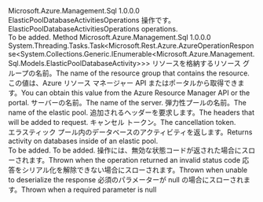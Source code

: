 <Type Name="IElasticPoolDatabaseActivitiesOperations" FullName="Microsoft.Azure.Management.Sql.IElasticPoolDatabaseActivitiesOperations">
  <TypeSignature Language="C#" Value="public interface IElasticPoolDatabaseActivitiesOperations" />
  <TypeSignature Language="ILAsm" Value=".class public interface auto ansi abstract IElasticPoolDatabaseActivitiesOperations" />
  <TypeSignature Language="DocId" Value="T:Microsoft.Azure.Management.Sql.IElasticPoolDatabaseActivitiesOperations" />
  <TypeSignature Language="VB.NET" Value="Public Interface IElasticPoolDatabaseActivitiesOperations" />
  <TypeSignature Language="F#" Value="type IElasticPoolDatabaseActivitiesOperations = interface" />
  <AssemblyInfo>
    <AssemblyName>Microsoft.Azure.Management.Sql</AssemblyName>
    <AssemblyVersion>1.0.0.0</AssemblyVersion>
  </AssemblyInfo>
  <Interfaces />
  <Docs>
    <summary>
            <span data-ttu-id="d75db-101">ElasticPoolDatabaseActivitiesOperations 操作です。</span><span class="sxs-lookup"><span data-stu-id="d75db-101">ElasticPoolDatabaseActivitiesOperations operations.</span></span>
            </summary>
    <remarks>To be added.</remarks>
  </Docs>
  <Members>
    <Member MemberName="ListByElasticPoolWithHttpMessagesAsync">
      <MemberSignature Language="C#" Value="public System.Threading.Tasks.Task&lt;Microsoft.Rest.Azure.AzureOperationResponse&lt;System.Collections.Generic.IEnumerable&lt;Microsoft.Azure.Management.Sql.Models.ElasticPoolDatabaseActivity&gt;&gt;&gt; ListByElasticPoolWithHttpMessagesAsync (string resourceGroupName, string serverName, string elasticPoolName, System.Collections.Generic.Dictionary&lt;string,System.Collections.Generic.List&lt;string&gt;&gt; customHeaders = null, System.Threading.CancellationToken cancellationToken = null);" />
      <MemberSignature Language="ILAsm" Value=".method public hidebysig newslot virtual instance class System.Threading.Tasks.Task`1&lt;class Microsoft.Rest.Azure.AzureOperationResponse`1&lt;class System.Collections.Generic.IEnumerable`1&lt;class Microsoft.Azure.Management.Sql.Models.ElasticPoolDatabaseActivity&gt;&gt;&gt; ListByElasticPoolWithHttpMessagesAsync(string resourceGroupName, string serverName, string elasticPoolName, class System.Collections.Generic.Dictionary`2&lt;string, class System.Collections.Generic.List`1&lt;string&gt;&gt; customHeaders, valuetype System.Threading.CancellationToken cancellationToken) cil managed" />
      <MemberSignature Language="DocId" Value="M:Microsoft.Azure.Management.Sql.IElasticPoolDatabaseActivitiesOperations.ListByElasticPoolWithHttpMessagesAsync(System.String,System.String,System.String,System.Collections.Generic.Dictionary{System.String,System.Collections.Generic.List{System.String}},System.Threading.CancellationToken)" />
      <MemberSignature Language="F#" Value="abstract member ListByElasticPoolWithHttpMessagesAsync : string * string * string * System.Collections.Generic.Dictionary&lt;string, System.Collections.Generic.List&lt;string&gt;&gt; * System.Threading.CancellationToken -&gt; System.Threading.Tasks.Task&lt;Microsoft.Rest.Azure.AzureOperationResponse&lt;seq&lt;Microsoft.Azure.Management.Sql.Models.ElasticPoolDatabaseActivity&gt;&gt;&gt;" Usage="iElasticPoolDatabaseActivitiesOperations.ListByElasticPoolWithHttpMessagesAsync (resourceGroupName, serverName, elasticPoolName, customHeaders, cancellationToken)" />
      <MemberType>Method</MemberType>
      <AssemblyInfo>
        <AssemblyName>Microsoft.Azure.Management.Sql</AssemblyName>
        <AssemblyVersion>1.0.0.0</AssemblyVersion>
      </AssemblyInfo>
      <ReturnValue>
        <ReturnType>System.Threading.Tasks.Task&lt;Microsoft.Rest.Azure.AzureOperationResponse&lt;System.Collections.Generic.IEnumerable&lt;Microsoft.Azure.Management.Sql.Models.ElasticPoolDatabaseActivity&gt;&gt;&gt;</ReturnType>
      </ReturnValue>
      <Parameters>
        <Parameter Name="resourceGroupName" Type="System.String" />
        <Parameter Name="serverName" Type="System.String" />
        <Parameter Name="elasticPoolName" Type="System.String" />
        <Parameter Name="customHeaders" Type="System.Collections.Generic.Dictionary&lt;System.String,System.Collections.Generic.List&lt;System.String&gt;&gt;" />
        <Parameter Name="cancellationToken" Type="System.Threading.CancellationToken" />
      </Parameters>
      <Docs>
        <param name="resourceGroupName">
            <span data-ttu-id="d75db-102">リソースを格納するリソース グループの名前。</span><span class="sxs-lookup"><span data-stu-id="d75db-102">The name of the resource group that contains the resource.</span></span> <span data-ttu-id="d75db-103">この値は、Azure リソース マネージャー API またはポータルから取得できます。</span><span class="sxs-lookup"><span data-stu-id="d75db-103">You can obtain this value from the Azure Resource Manager API or the portal.</span></span>
            </param>
        <param name="serverName">
            <span data-ttu-id="d75db-104">サーバーの名前。</span><span class="sxs-lookup"><span data-stu-id="d75db-104">The name of the server.</span></span>
            </param>
        <param name="elasticPoolName">
            <span data-ttu-id="d75db-105">弾力性プールの名前。</span><span class="sxs-lookup"><span data-stu-id="d75db-105">The name of the elastic pool.</span></span>
            </param>
        <param name="customHeaders">
            <span data-ttu-id="d75db-106">追加されるヘッダーを要求します。</span><span class="sxs-lookup"><span data-stu-id="d75db-106">The headers that will be added to request.</span></span>
            </param>
        <param name="cancellationToken">
            <span data-ttu-id="d75db-107">キャンセル トークン。</span><span class="sxs-lookup"><span data-stu-id="d75db-107">The cancellation token.</span></span>
            </param>
        <summary>
            <span data-ttu-id="d75db-108">エラスティック プール内のデータベースのアクティビティを返します。</span><span class="sxs-lookup"><span data-stu-id="d75db-108">Returns activity on databases inside of an elastic pool.</span></span>
            </summary>
        <returns>To be added.</returns>
        <remarks>To be added.</remarks>
        <exception cref="T:Microsoft.Rest.Azure.CloudException">
            <span data-ttu-id="d75db-109">操作には、無効な状態コードが返された場合にスローされます。</span><span class="sxs-lookup"><span data-stu-id="d75db-109">Thrown when the operation returned an invalid status code</span></span>
            </exception>
        <exception cref="T:Microsoft.Rest.SerializationException">
            <span data-ttu-id="d75db-110">応答をシリアル化を解除できない場合にスローされます。</span><span class="sxs-lookup"><span data-stu-id="d75db-110">Thrown when unable to deserialize the response</span></span>
            </exception>
        <exception cref="T:Microsoft.Rest.ValidationException">
            <span data-ttu-id="d75db-111">必須のパラメーターが null の場合にスローされます。</span><span class="sxs-lookup"><span data-stu-id="d75db-111">Thrown when a required parameter is null</span></span>
            </exception>
      </Docs>
    </Member>
  </Members>
</Type>